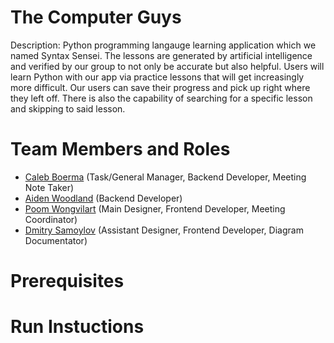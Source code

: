 # The Computer Guys

Description: Python programming langauge learning application which we named Syntax Sensei. The lessons are generated by artificial intelligence and verified by our group to not only be accurate but also helpful. Users will learn Python with our app via practice lessons that will get increasingly more difficult. Our users can save their progress and pick up right where they left off. There is also the capability of searching for a specific lesson and skipping to said lesson.

# Team Members and Roles

* [Caleb Boerma](https://github.com/Calebb2202/CIS350-HW2-BOERMA) (Task/General Manager, Backend Developer, Meeting Note Taker)
* [Aiden Woodland](https://github.com/awoodland02799-rgb/CIS350-HW2-Woodland) (Backend Developer)
* [Poom Wongvilart](https://github.com/Derpyderp157/CIS350-HW2-Wongvilart.git) (Main Designer, Frontend Developer, Meeting Coordinator)
* [Dmitry Samoylov](https://github.com/brycesamoylov/CIS350-HW2-Samoylov) (Assistant Designer, Frontend Developer, Diagram Documentator)

# Prerequisites

# Run Instuctions

